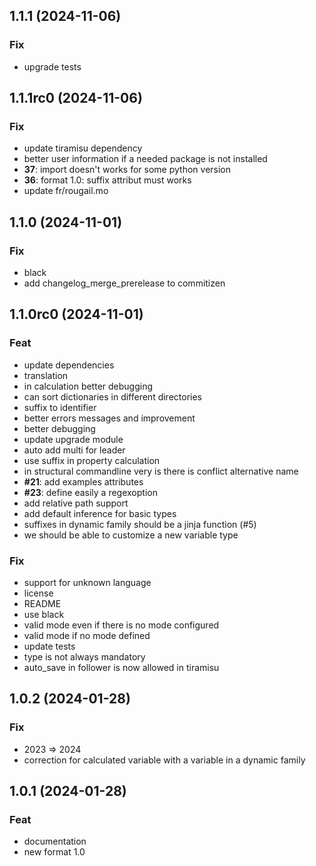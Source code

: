 ## 1.1.1 (2024-11-06)

### Fix

- upgrade tests

## 1.1.1rc0 (2024-11-06)

### Fix

- update tiramisu dependency
- better user information if a needed package is not installed
- **37**: import doesn't works for some python version
- **36**: format 1.0: suffix attribut must works
- update fr/rougail.mo

## 1.1.0 (2024-11-01)

### Fix

- black
- add changelog_merge_prerelease to commitizen

## 1.1.0rc0 (2024-11-01)

### Feat

- update dependencies
- translation
- in calculation better debugging
- can sort dictionaries in different directories
- suffix to identifier
- better errors messages and improvement
- better debugging
- update upgrade module
- auto add multi for leader
- use suffix in property calculation
- in structural commandline very is there is conflict alternative name
- **#21**: add examples attributes
- **#23**: define easily a regexoption
- add relative path support
- add default inference for basic types
- suffixes in dynamic family should be a jinja function (#5)
- we should be able to customize a new variable type

### Fix

- support for unknown language
- license
- README
- use black
- valid mode even if there is no mode configured
- valid mode if no mode defined
- update tests
- type is not always mandatory
- auto_save in follower is now allowed in tiramisu

## 1.0.2 (2024-01-28)

### Fix

- 2023 => 2024
- correction for calculated variable with a variable in a dynamic family

## 1.0.1 (2024-01-28)

### Feat

- documentation
- new format 1.0

